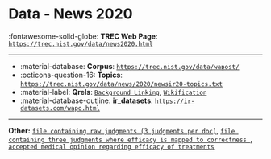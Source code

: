 # Data - News 2020 

:fontawesome-solid-globe: **TREC Web Page**: [`https://trec.nist.gov/data/news2020.html`](https://trec.nist.gov/data/news2020.html)

---

- :material-database: **Corpus**: [`https://trec.nist.gov/data/wapost/`](https://trec.nist.gov/data/wapost/)
- :octicons-question-16: **Topics**: [`https://trec.nist.gov/data/news/2020/newsir20-topics.txt`](https://trec.nist.gov/data/news/2020/newsir20-topics.txt)
- :material-label: **Qrels**: [`Background Linking`](https://trec.nist.gov/data/news/2020/qrels.background), [`Wikification`](https://trec.nist.gov/data/news/2020/qrels.wikification)
- :material-database-outline: **ir_datasets**: [`https://ir-datasets.com/wapo.html`](https://ir-datasets.com/wapo.html)


---

**Other:** [`file containing raw judgments (3 judgments per doc)`](https://trec.nist.gov/data/misinfo/2019qrels_raw.txt), [`file containing three judgments where efficacy is mapped to correctness `](https://trec.nist.gov/data/misinfo/2019qrels_correctness.txt), [`accepted medical opinion regarding efficacy of treatments`](https://trec.nist.gov/data/misinfo/2019topics_efficacy.txt)

